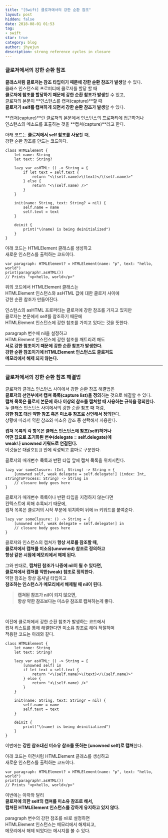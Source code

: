 ```yaml
---
title: "[Swift] 클로저에서의 강한 순환 참조"
layout: post
hidden: false
date: 2018-08-01 01:53
tag:
- swift
star: true
category: blog
author: jhyejun
description: strong reference cycles in closure
---
```


### 클로저에서의 강한 순환 참조
**클래스처럼 클로저는 참조 타입이기 때문에 강한 순환 참조가 발생**할 수 있다.<br>
클래스 인스턴스의 프로퍼티에 클로저를 할당 할 때<br>
**클로저에 참조를 할당하기 때문에 강한 순환 참조가 발생**할 수 있고,<br>
클로져의 본문이 **인스턴스를 캡쳐(capture)**할 때<br>
**클로저가 self를 캡쳐하게 되면서 강한 순환 참조가 발생**할 수 있다.<br>

**캡쳐(capture)**란 클로저의 본문에서 인스턴스의 프로퍼티에 접근하거나<br>
인스턴스의 메소드를 호출하는 것을 **캡쳐(capture)**라고 한다.<br>

아래 코드는 **클로저에서 self 참조를 사용**할 때,<br>
강한 순환 참조를 만드는 코드이다.

```
class HTMLElement {
    let name: String
    let text: String?
    
    lazy var asHTML: () -> String = {
        if let text = self.text {
            return "<\(self.name)>\(text)</\(self.name)>"
        } else {
            return "<\(self.name) />"
        }
    }
    
    init(name: String, text: String? = nil) {
        self.name = name
        self.text = text
    }
    
    deinit {
        print("\(name) is being deinitialized")
    }
}
```

아래 코드는 HTMLElement 클래스를 생성하고<br>
새로운 인스턴스를 출력하는 코드이다.<br>

```
var paragraph: HTMLElement? = HTMLElement(name: "p", text: "hello, world")
print(paragraph!.asHTML())
// Prints "<p>hello, world</p>"
```

위의 코드에서 HTMLElement 클래스는<br>
HTMLElement 인스턴스와 asHTML 값에 대한 클로저 사이에<br>
강한 순환 참조가 만들어진다.<br>

인스턴스의 asHTML 프로퍼티는 클로저에 강한 참조를 가지고 있지만<br>
클로저는 본문에서 self를 참조하기 때문에<br>
HTMLElement 인스턴스에 강한 참조를 가지고 있다는 것을 뜻한다.<br>

paragraph 변수에 nil을 설정하고<br>
HTMLElement 인스턴스에 강한 참조를 깨트리려 해도<br>
**서로 강한 참조이기 때문에 강한 순환 참조가 발생한다.**<br>
**강한 순환 참조이기에 HTMLElement 인스턴스도 클로저도**<br>
**메모리에서 해제 되지 않는다.**<br>

---

### 클로저에서의 강한 순환 참조 해결법
클로저와 클래스 인스턴스 사이에서 강한 순환 참조 해결법은<br>
**클로저의 선언부에서 캡쳐 목록(capture list)을 정의**하는 것으로 해결할 수 있다.<br>
**캡쳐 목록은 클로저 본문에 하나 이상의 참조를 캡쳐할 때 사용하는 규칙을 정의한다.**<br>
두 클래스 인스턴스 사이에서의 강한 순환 참조 때 처럼,<br>
**강한 참조 대신 약한 참조 혹은 미소유 참조로 선언해서 정의**한다.<br>
상황에 따라서 약한 참조와 미소유 참조 중 선택해서 사용한다.<br>

**캡쳐 목륵의 각 항목은 클래스 인스턴스에 참조(self)하거나**<br>
**어떤 값으로 초기화된 변수(delegate = self.delegate)에**<br>
**weak나 unowned 키워드로 연결된다.**<br>
이것들은 대괄호([ ]) 안에 작성되고 콤마로 구분한다.<br>

클로저의 매개변수 목록과 반환 타입 앞에 캡쳐 목록을 위치시킨다.<br>

```
lazy var someClosure: (Int, String) -> String = {
    [unowned self, weak delegate = self.delegate!] (index: Int, stringToProcess: String) -> String in
    // closure body goes here
}
```

클로저가 매개변수 목록이나 반환 타입을 지정하지 않는다면<br>
컨텍스트에 의해 추록되기 때문에,<br>
캡쳐 목록은 클로저의 시작 부분에 위치하며 뒤에 in 키워드를 붙여준다.<br>

```
lazy var someClosure: () -> String = {
    [unowned self, weak delegate = self.delegate!] in
    // closure body goes here
}
```

클로저와 인스턴스의 캡쳐가 **항상 서로를 참조할 때,**<br>
**클로저에서 캡쳐를 미소유(unowned) 참조로 정의하고**<br>
**항상 같은 시점에 메모리에서 해제 된다.**<br>

그와 반대로, **캡쳐된 참조가 나중에 nil이 될 수 있다면,**<br>
**클로저에서 캡쳐를 약한(weak) 참조로 정의한다.**<br>
약한 참조는 항상 옵셔널 타입이고<br>
**참조하는 인스턴스가 메모리에서 해제될 때 nil이 된다.**<br>

> **캡쳐된 참조가 nil이 되지 않으면,**<br>
 **항상 약한 참조보다는 미소유 참조로 캡쳐하는게 좋다.**<br>

<br>

이전에 클로저에서 강한 순환 참조가 발생하는 코드에서<br>
캡쳐 리스트를 통해 해결한다면 미소유 참조로 해야 적절하며<br>
적용한 코드는 아래와 같다.<br>

```
class HTMLElement {
    let name: String
    let text: String?
    
    lazy var asHTML: () -> String = {
        [unowned self] in
        if let text = self.text {
            return "<\(self.name)>\(text)</\(self.name)>"
        } else {
            return "<\(self.name) />"
        }
    }
    
    init(name: String, text: String? = nil) {
        self.name = name
        self.text = text
    }
    
    deinit {
        print("\(name) is being deinitialized")
    }
}
```

이번에는 **강한 참조대신 미소유 참조를 뜻하는 [unowned self]로 캡쳐**한다.<br>

아래 코드는 이전처럼 HTMLElement 클래스를 생성하고<br>
새로운 인스턴스를 출력하는 코드이다.<br>

```
var paragraph: HTMLElement? = HTMLElement(name: "p", text: "hello, world")
print(paragraph!.asHTML())
// Prints "<p>hello, world</p>"
```

이번에는 아까와 달리<br>
**클로저에 의한 self의 캡쳐를 미소유 참조로 해서,**<br>
**캡쳐된 HTMLElement 인스턴스를 강하게 유지하고 있지 않다.**<br>

paragraph 변수의 강한 참조를 nil로 설정하면<br>
HTMLElement 인스턴스는 메모리에서 해제되고,<br>
메모리에서 해제 되었다는 메시지를 볼 수 있다.<br>